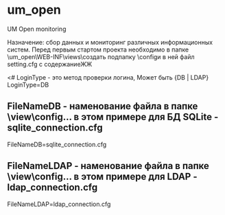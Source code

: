 # um_open
UM Open monitoring

Назначение: сбор данных и мониторинг различных информационных систем.
Перед первым стартом проекта необходимо в папке \um_open\WEB-INF\views\создать подпапку \configи в ней файл setting.cfg с содержаниеЖЖ

<# LoginType - это метод проверки логина, Может быть {DB | LDAP}
LoginType=DB
## FileNameDB - наменование файла в папке \view\config\... в этом примере для БД SQLite - sqlite_connection.cfg
FileNameDB=sqlite_connection.cfg
## FileNameLDAP - наменование файла в папке \view\config\... в этом примере для LDAP - ldap_connection.cfg
FileNameLDAP=ldap_connection.cfg
